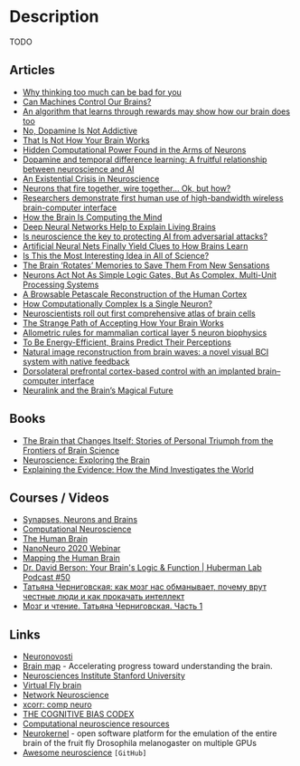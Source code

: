 # Description

TODO


## Articles

- [Why thinking too much can be bad for you](https://www.economist.com/1843/2012/12/29/why-thinking-too-much-can-be-bad-for-you)
- [Can Machines Control Our Brains?](https://www.quantamagazine.org/how-brain-computer-interface-technology-is-different-from-mind-control-20210517/)
- [An algorithm that learns through rewards may show how our brain does too](https://www.technologyreview.com/2020/01/15/130868/deepmind-ai-reiforcement-learning-reveals-dopamine-neurons-in-brain/)
- [No, Dopamine Is Not Addictive](https://www.psychologytoday.com/intl/blog/women-who-stray/201701/no-dopamine-is-not-addictive)
- [That Is Not How Your Brain Works](https://nautil.us/issue/98/mind/that-is-not-how-your-brain-works)
- [Hidden Computational Power Found in the Arms of Neurons](https://www.quantamagazine.org/neural-dendrites-reveal-their-computational-power-20200114/)
- [Dopamine and temporal difference learning: A fruitful relationship between neuroscience and AI](https://deepmind.com/blog/article/Dopamine-and-temporal-difference-learning-A-fruitful-relationship-between-neuroscience-and-AI)
- [An Existential Crisis in Neuroscience](https://nautil.us/issue/81/maps/an-existential-crisis-in-neuroscience)
- [Neurons that fire together, wire together… Ok, but how?](http://dissociativediaries.com/neurons-that-fire-together-wire-together-ok-but-how/)
- [Researchers demonstrate first human use of high-bandwidth wireless brain-computer interface](https://www.brown.edu/news/2021-03-31/braingate-wireless)
- [How the Brain Is Computing the Mind](https://www.edge.org/conversation/ed_boyden-how-the-brain-is-computing-the-mind)
- [Deep Neural Networks Help to Explain Living Brains](https://www.quantamagazine.org/deep-neural-networks-help-to-explain-living-brains-20201028/)
- [Is neuroscience the key to protecting AI from adversarial attacks?](https://bdtechtalks.com/2020/12/07/vonenet-neurscience-inspired-deep-learning/)
- [Artificial Neural Nets Finally Yield Clues to How Brains Learn](https://www.quantamagazine.org/artificial-neural-nets-finally-yield-clues-to-how-brains-learn-20210218)
- [Is This the Most Interesting Idea in All of Science?](https://join.substack.com/p/is-this-the-most-interesting-idea)
- [The Brain ‘Rotates’ Memories to Save Them From New Sensations](https://www.quantamagazine.org/the-brain-rotates-memories-to-save-them-from-new-sensations-20210415/)
- [Neurons Act Not As Simple Logic Gates, But As Complex, Multi-Unit Processing Systems](https://www.resonancescience.org/blog/Neurons-Act-Not-As-Simple-Logic-Gates-But-As-Complex-Multi-Unit-Processing-Systems)
- [A Browsable Petascale Reconstruction of the Human Cortex](https://ai.googleblog.com/2021/06/a-browsable-petascale-reconstruction-of.html)
- [How Computationally Complex Is a Single Neuron?](https://www.quantamagazine.org/how-computationally-complex-is-a-single-neuron-20210902/)
- [Neuroscientists roll out first comprehensive atlas of brain cells]()
- [The Strange Path of Accepting How Your Brain Works](https://alexanderell.is/posts/limitations/)
- [Allometric rules for mammalian cortical layer 5 neuron biophysics](https://www.nature.com/articles/s41586-021-04072-3)
- [To Be Energy-Efficient, Brains Predict Their Perceptions](https://www.quantamagazine.org/to-be-energy-efficient-brains-predict-their-perceptions-20211115/)
- [Natural image reconstruction from brain waves: a novel visual BCI system with native feedback](https://www.biorxiv.org/content/10.1101/787101v3.full)
- [Dorsolateral prefrontal cortex-based control with an implanted brain–computer interface](https://www.nature.com/articles/s41598-020-71774-5)
- [Neuralink and the Brain’s Magical Future](https://waitbutwhy.com/2017/04/neuralink.html)


## Books

- [The Brain that Changes Itself: Stories of Personal Triumph from the Frontiers of Brain Science](https://www.goodreads.com/book/show/570172)
- [Neuroscience: Exploring the Brain](https://www.goodreads.com/book/show/170011)
- [Explaining the Evidence: How the Mind Investigates the World](https://www.goodreads.com/book/show/58210805)


## Courses / Videos

- [Synapses, Neurons and Brains](https://www.coursera.org/learn/synapses)
- [Computational Neuroscience](https://www.coursera.org/learn/computational-neuroscience)
- [The Human Brain](https://ocw.mit.edu/courses/brain-and-cognitive-sciences/9-13-the-human-brain-spring-2019/)
- [NanoNeuro 2020 Webinar](https://youtu.be/CJXp8vCWlmA)
- [Mapping the Human Brain](https://youtu.be/T8yfZ4JhlbY)
- [Dr. David Berson: Your Brain's Logic & Function | Huberman Lab Podcast #50](https://youtu.be/oC3fhUjg30E)
- [Татьяна Черниговская: как мозг нас обманывает, почему врут честные люди и как прокачать интеллект](https://youtu.be/Zda7-SQMfEU)
- [Мозг и чтение. Татьяна Черниговская. Часть 1](https://youtu.be/Xs81zfgfcZE)


## Links

- [Neuronovosti](http://neuronovosti.ru/)
- [Brain map](https://portal.brain-map.org/) -  Accelerating progress toward understanding the brain.
- [Neurosciences Institute Stanford University](https://neuroscience.stanford.edu/)
- [Virtual Fly brain](https://v2.virtualflybrain.org/)
- [Network Neuroscience](https://netneurosci.github.io/networks2021satellite/)
- [xcorr: comp neuro](https://xcorr.net)
- [THE COGNITIVE BIAS CODEX](https://upload.wikimedia.org/wikipedia/commons/6/65/Cognitive_bias_codex_en.svg)
- [Computational neuroscience resources](http://neural-reckoning.org/comp-neuro-resources.html)
- [Neurokernel](http://neurokernel.github.io/) - open software platform for the emulation of the entire brain of the fruit fly Drosophila melanogaster on multiple GPUs
- [Awesome neuroscience](https://github.com/analyticalmonk/awesome-neuroscience) `[GitHub]`
